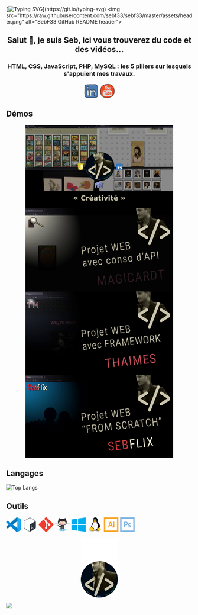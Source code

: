 [![Typing SVG](https://readme-typing-svg.demolab.com?font=MonoLisa&size=18&pause=1000&color=CBC5AD&center=true&width=435&lines=Bienvenue+dans+mon+atelier+du+d%C3%A9v+!)](https://git.io/typing-svg)
<img src="https://raw.githubusercontent.com/sebf33/sebf33/master/assets/header.png" alt="SebF33 GitHub README header">
<h2 align="center">Salut 👋, je suis Seb, ici vous trouverez du code et des vidéos...</h2>
<h3 align="center">HTML, CSS, JavaScript, PHP, MySQL : les 5 piliers sur lesquels s'appuient mes travaux.</h2>

<p align="center">
  <a href="https://www.linkedin.com/in/sébastien-flouriot-99aa75205"><img align="center" src="https://raw.githubusercontent.com/sebf33/sebf33/master/assets/linkedin.svg" alt="linkedin" height="40" width="40" /></a> <a href="https://www.youtube.com/@ifseb"><img align="center" src="https://raw.githubusercontent.com/sebf33/sebf33/master/assets/youtube.svg" alt="youtube" height="40" width="40" /></a>
</p>

## Démos

<p align="center">
  <a href="https://youtu.be/eLGASCEowbo"><img align="center" src="https://raw.githubusercontent.com/sebf33/sebf33/master/assets/creativite.png" alt="Créativité — Les technos du moment" /></a> <a href="https://youtu.be/wl5Ld7shHVw"><img align="center" src="https://raw.githubusercontent.com/sebf33/sebf33/master/assets/magicardt.png" alt="Projet web avec conso d’API — Magicardt" /></a> <a href="https://youtu.be/_hl4ums-3L0"><img align="center" src="https://raw.githubusercontent.com/sebf33/sebf33/master/assets/thaimes.png" alt="Projet web avec framework — Thaimes" /></a> <a href="https://youtu.be/9nsG9OynBxs"><img align="center" src="https://raw.githubusercontent.com/sebf33/sebf33/master/assets/sebflix.png" alt="Projet web from scratch — Sebflix" /></a>
</p>

## Langages

![Top Langs](https://github-readme-stats.vercel.app/api/top-langs/?username=sebf33&layout=compact&theme=transparent)

## Outils

<code><img src="https://raw.githubusercontent.com/sebf33/sebf33/master/assets/vsc.svg" alt="vsc" width="40" height="40"/></code>
<code><img src="https://raw.githubusercontent.com/sebf33/sebf33/master/assets/bash.svg" alt="bash" width="40" height="40"/></code>
<code><img src="https://raw.githubusercontent.com/sebf33/sebf33/master/assets/git.svg" alt="git" width="40" height="40"/></code>
<code><img src="https://raw.githubusercontent.com/sebf33/sebf33/master/assets/github.svg" alt="github" width="40" height="40"/></code>
<code><img src="https://raw.githubusercontent.com/sebf33/sebf33/master/assets/windows.svg" alt="windows" width="40" height="40"/></code>
<code><img src="https://raw.githubusercontent.com/sebf33/sebf33/master/assets/linux.svg" alt="linux" width="40" height="40"/></code>
<code><img src="https://raw.githubusercontent.com/sebf33/sebf33/master/assets/illustrator.svg" alt="illustrator" width="40" height="40"/></code>
<code><img src="https://raw.githubusercontent.com/sebf33/sebf33/master/assets/photoshop.svg" alt="photoshop" width="40" height="40"/></code>

<p align="center">
  <img align="center" width="100" src="https://raw.githubusercontent.com/sebf33/sebf33/master/assets/avatar.png" />
</p>

![](https://komarev.com/ghpvc/?username=sebf33)